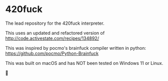 # 420fuck
The lead repository for the 420fuck interpreter.

This uses an updated and refactored version of http://code.activestate.com/recipes/134892/

This was inspired by pocmo's brainfuck compiler written in python: https://github.com/pocmo/Python-Brainfuck

This was built on macOS and has NOT been tested on Windows 11 or Linux.

🌿
